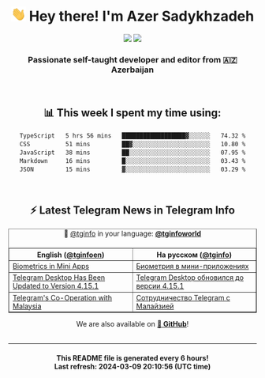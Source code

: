 <div align="center">
	<div>
		<h1>
      <img src="./assets/hi.gif" width="30px"> Hey there! I'm Azer Sadykhzadeh
    </h1>
    <img height="18" src="https://komarev.com/ghpvc/?username=sadykhzadeh&label=Views&color=2081c1&style=flat-square" />
		<a href="https://wakatime.com/Azer"> <img height="18" src="https://wakatime.com/badge/user/f80ae27a-c328-426f-a381-bc84136e2dd6.svg" /> </a>
    <h3>
      Passionate self-taught developer and editor from 🇦🇿 Azerbaijan
    </h3>
  </div>
  <br>

<h2>📊 This week I spent my time using:</h2>

<!--START_SECTION:waka-->

```txt
TypeScript   5 hrs 56 mins   ██████████████████▓░░░░░░   74.32 %
CSS          51 mins         ██▓░░░░░░░░░░░░░░░░░░░░░░   10.80 %
JavaScript   38 mins         ██░░░░░░░░░░░░░░░░░░░░░░░   07.95 %
Markdown     16 mins         █░░░░░░░░░░░░░░░░░░░░░░░░   03.43 %
JSON         15 mins         ▓░░░░░░░░░░░░░░░░░░░░░░░░   03.29 %
```

<!--END_SECTION:waka-->

<br>

<h2>⚡️ Latest Telegram News in Telegram Info</h2>
  <table border>
		<tr>
			<th width="50%">English (<a href="https://t.me/tginfoen">@tginfoen</a>)</th>
			<th>На русском (<a href="https://t.me/tginfo">@tginfo</a>)</th>
		</tr>
		<caption>🚩 <a href="https://t.me/tginfo">@tginfo</a> in your language: <a href="https://t.me/tginfoworld"><b>@tginfoworld</b></a><caption/>
  <tr><td><a href="https://t.me/tginfoen/1868">Biometrics in Mini Apps</a></td>
    <td><a href="https://t.me/tginfo/3958">Биометрия в мини-приложениях</a></td></tr><tr><td><a href="https://t.me/tginfoen/1867">Telegram Desktop Has Been Updated to Version 4.15.1</a></td>
    <td><a href="https://t.me/tginfo/3957">Telegram Desktop обновился до версии 4.15.1 </a></td></tr><tr><td><a href="https://t.me/tginfoen/1866">Telegram's Co-Operation with Malaysia</a></td>
    <td><a href="https://t.me/tginfo/3956">Сотрудничество Telegram с Малайзией</a></td></tr>
</table>
We are also available on <a href="https://github.com/tginfo"><b>🐙 GitHub</b></a>!
</div>

<br>
<hr>
<h4 align="center">This README file is generated <b>every 6 hours</b>!</br>Last refresh: <b>2024-03-09 20:10:56 (UTC time)</b></h4>
